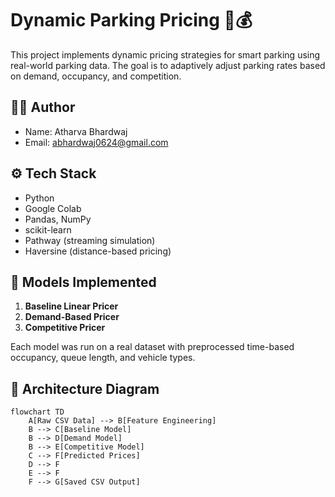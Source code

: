 # Dynamic Parking Pricing 🚗💰

This project implements dynamic pricing strategies for smart parking using real-world parking data. The goal is to adaptively adjust parking rates based on demand, occupancy, and competition.

## 👨‍💻 Author
- Name: Atharva Bhardwaj
- Email: abhardwaj0624@gmail.com

## ⚙️ Tech Stack
- Python
- Google Colab
- Pandas, NumPy
- scikit-learn
- Pathway (streaming simulation)
- Haversine (distance-based pricing)

## 🧠 Models Implemented
1. **Baseline Linear Pricer**  
2. **Demand-Based Pricer**
3. **Competitive Pricer**

Each model was run on a real dataset with preprocessed time-based occupancy, queue length, and vehicle types.

## 🧱 Architecture Diagram

```mermaid
flowchart TD
    A[Raw CSV Data] --> B[Feature Engineering]
    B --> C[Baseline Model]
    B --> D[Demand Model]
    B --> E[Competitive Model]
    C --> F[Predicted Prices]
    D --> F
    E --> F
    F --> G[Saved CSV Output]
